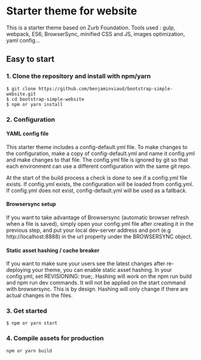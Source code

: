 # Starter theme for website
This is a starter theme based on Zurb Foundation. Tools used : gulp, webpack, ES6, BrowserSync, minified CSS and JS, images optimization, yaml config...

## Easy to start
### 1. Clone the repository and install with npm/yarn
```
$ git clone https://github.com/benjaminviaud/bootstrap-simple-website.git
$ cd bootstrap-simple-website
$ npm or yarn install
```
### 2. Configuration
#### YAML config file
This starter theme includes a config-default.yml file. To make changes to the configuration, make a copy of config-default.yml and name it config.yml and make changes to that file. The config.yml file is ignored by git so that each environment can use a different configuration with the same git repo.

At the start of the build process a check is done to see if a config.yml file exists. If config.yml exists, the configuration will be loaded from config.yml. If config.yml does not exist, config-default.yml will be used as a fallback.

#### Browsersync setup
If you want to take advantage of Browsersync (automatic browser refresh when a file is saved), simply open your config.yml file after creating it in the previous step, and put your local dev-server address and port (e.g http://localhost:8888) in the url property under the BROWSERSYNC object.

#### Static asset hashing / cache breaker
If you want to make sure your users see the latest changes after re-deploying your theme, you can enable static asset hashing. In your config.yml, set REVISIONING: true;. Hashing will work on the npm run build and npm run dev commands. It will not be applied on the start command with browsersync. This is by design. Hashing will only change if there are actual changes in the files.

### 3. Get started
```
$ npm or yarn start
```

### 4. Compile assets for production
```
npm or yarn build
```
